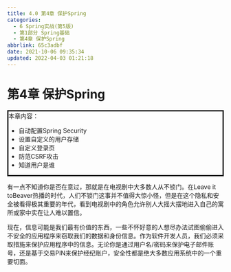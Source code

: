 ```yaml
---
title: 4.0 第4章 保护Spring
categories: 
  - 6 Spring实战(第5版)
  - 第1部分 Spring基础
  - 第4章 保护Spring
abbrlink: 65c3adbf
date: 2021-10-06 09:35:34
updated: 2022-04-03 01:21:18
---
```

# 第4章 保护Spring
<div style=" border-style:solid;">
本章内容：<ul><li>自动配置Spring Security</li><li>设置自定义的用户存储</li><li>自定义登录页</li><li>防范CSRF攻击</li><li>知道用户是谁</li></ul>
</div>

有一点不知道你是否在意过，那就是在电视剧中大多数人从不锁门。在Leave it toBeaver热播的时代，人们不锁门这事并不值得大惊小怪，但是在这个隐私和安全被看得极其重要的年代，看到电视剧中的角色允许别人大摇大摆地进入自己的寓所或家中实在让人难以置信。

现在，信息可能是我们最有价值的东西，一些不怀好意的人想尽办法试图偷偷进入不安全的应用程序来窃取我们的数据和身份信息。作为软件开发人员，我们必须采取措施来保护应用程序中的信息。无论你是通过用户名/密码来保护电子邮件账号，还是基于交易PIN来保护经纪账户，安全性都是绝大多数应用系统中的一个重要切面。
